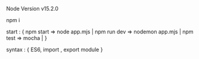 Node Version v15.2.0










npm i









start : {
    npm start => node app.mjs |
    npm run dev => nodemon app.mjs |
    npm test => mocha | 
}





syntax : {
    ES6,
    import , export module
}


